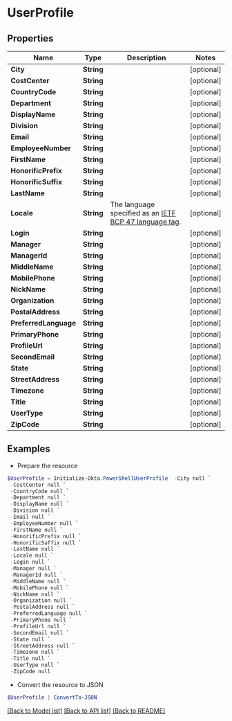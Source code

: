 # UserProfile
## Properties

Name | Type | Description | Notes
------------ | ------------- | ------------- | -------------
**City** | **String** |  | [optional] 
**CostCenter** | **String** |  | [optional] 
**CountryCode** | **String** |  | [optional] 
**Department** | **String** |  | [optional] 
**DisplayName** | **String** |  | [optional] 
**Division** | **String** |  | [optional] 
**Email** | **String** |  | [optional] 
**EmployeeNumber** | **String** |  | [optional] 
**FirstName** | **String** |  | [optional] 
**HonorificPrefix** | **String** |  | [optional] 
**HonorificSuffix** | **String** |  | [optional] 
**LastName** | **String** |  | [optional] 
**Locale** | **String** | The language specified as an [IETF BCP 47 language tag](https://datatracker.ietf.org/doc/html/rfc5646). | [optional] 
**Login** | **String** |  | [optional] 
**Manager** | **String** |  | [optional] 
**ManagerId** | **String** |  | [optional] 
**MiddleName** | **String** |  | [optional] 
**MobilePhone** | **String** |  | [optional] 
**NickName** | **String** |  | [optional] 
**Organization** | **String** |  | [optional] 
**PostalAddress** | **String** |  | [optional] 
**PreferredLanguage** | **String** |  | [optional] 
**PrimaryPhone** | **String** |  | [optional] 
**ProfileUrl** | **String** |  | [optional] 
**SecondEmail** | **String** |  | [optional] 
**State** | **String** |  | [optional] 
**StreetAddress** | **String** |  | [optional] 
**Timezone** | **String** |  | [optional] 
**Title** | **String** |  | [optional] 
**UserType** | **String** |  | [optional] 
**ZipCode** | **String** |  | [optional] 

## Examples

- Prepare the resource
```powershell
$UserProfile = Initialize-Okta.PowerShellUserProfile  -City null `
 -CostCenter null `
 -CountryCode null `
 -Department null `
 -DisplayName null `
 -Division null `
 -Email null `
 -EmployeeNumber null `
 -FirstName null `
 -HonorificPrefix null `
 -HonorificSuffix null `
 -LastName null `
 -Locale null `
 -Login null `
 -Manager null `
 -ManagerId null `
 -MiddleName null `
 -MobilePhone null `
 -NickName null `
 -Organization null `
 -PostalAddress null `
 -PreferredLanguage null `
 -PrimaryPhone null `
 -ProfileUrl null `
 -SecondEmail null `
 -State null `
 -StreetAddress null `
 -Timezone null `
 -Title null `
 -UserType null `
 -ZipCode null
```

- Convert the resource to JSON
```powershell
$UserProfile | ConvertTo-JSON
```

[[Back to Model list]](../README.md#documentation-for-models) [[Back to API list]](../README.md#documentation-for-api-endpoints) [[Back to README]](../README.md)

